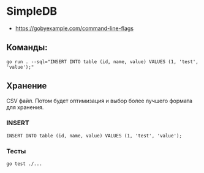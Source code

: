 # SimpleDB
- https://gobyexample.com/command-line-flags

## Команды:
```
go run . --sql="INSERT INTO table (id, name, value) VALUES (1, 'test', 'value');"
```

## Хранение
CSV файл. Потом будет оптимизация и выбор более лучшего формата для хранения.

### INSERT
```
INSERT INTO table (id, name, value) VALUES (1, 'test', 'value');
```

### Тесты
```
go test ./...
```